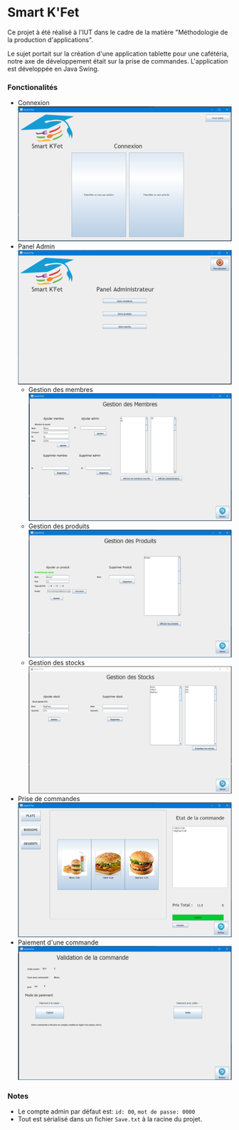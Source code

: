 # Smart K'Fet

Ce projet à été réalisé à l'IUT dans le cadre de la matière "Méthodologie de la production d'applications".

Le sujet portait sur la création d'une application tablette pour une cafétéria, notre axe de développement était sur la prise de commandes.
L'application est développée en Java Swing.

### Fonctionalités

* Connexion
![](/doc/SmartKfet_Login.PNG)
* Panel Admin
![](/doc/SmartKfet_Panel_Admin.PNG)
    * Gestion des membres
    ![](/doc/SmartKfet_Panel_Member.PNG)
    * Gestion des produits
    ![](/doc/SmartKfet_Panel_Products.PNG)
    * Gestion des stocks
    ![](/doc/SmartKfet_Panel_Stocks.PNG)
* Prise de commandes
![](/doc/SmartKfet_Order_Taking.PNG)
* Paiement d'une commande
![](/doc/SmartKfet_Order_Validation.PNG)

### Notes

* Le compte admin par défaut est: ``id: 00``, ``mot de passe: 0000``
* Tout est sérialisé dans un fichier ```Save.txt``` à la racine du projet.